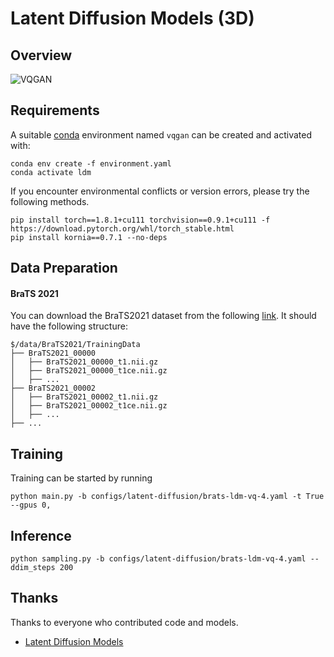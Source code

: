 # Latent Diffusion Models (3D)

## Overview

![VQGAN](/asset/LDM.jpg)



## Requirements

A suitable [conda](https://conda.io/) environment named `vqgan` can be created and activated with:

```
conda env create -f environment.yaml
conda activate ldm
```

If you encounter environmental conflicts or version errors, please try the following methods.

```
pip install torch==1.8.1+cu111 torchvision==0.9.1+cu111 -f https://download.pytorch.org/whl/torch_stable.html
pip install kornia==0.7.1 --no-deps
```



## Data Preparation

#### BraTS 2021

You can download the BraTS2021 dataset from the following [link](https://www.synapse.org/#!Synapse:syn25829067/wiki/610863 ). It should have the following structure:

```
$/data/BraTS2021/TrainingData
├── BraTS2021_00000
│   ├── BraTS2021_00000_t1.nii.gz
│   ├── BraTS2021_00000_t1ce.nii.gz
│   ├── ...
├── BraTS2021_00002
│   ├── BraTS2021_00002_t1.nii.gz
│   ├── BraTS2021_00002_t1ce.nii.gz
│   ├── ...
├── ...
```



## Training

Training can be started by running

```
python main.py -b configs/latent-diffusion/brats-ldm-vq-4.yaml -t True --gpus 0,
```



## Inference

```
python sampling.py -b configs/latent-diffusion/brats-ldm-vq-4.yaml --ddim_steps 200
```



## Thanks 

Thanks to everyone who contributed code and models.

- [Latent Diffusion Models](https://github.com/CompVis/latent-diffusion)

